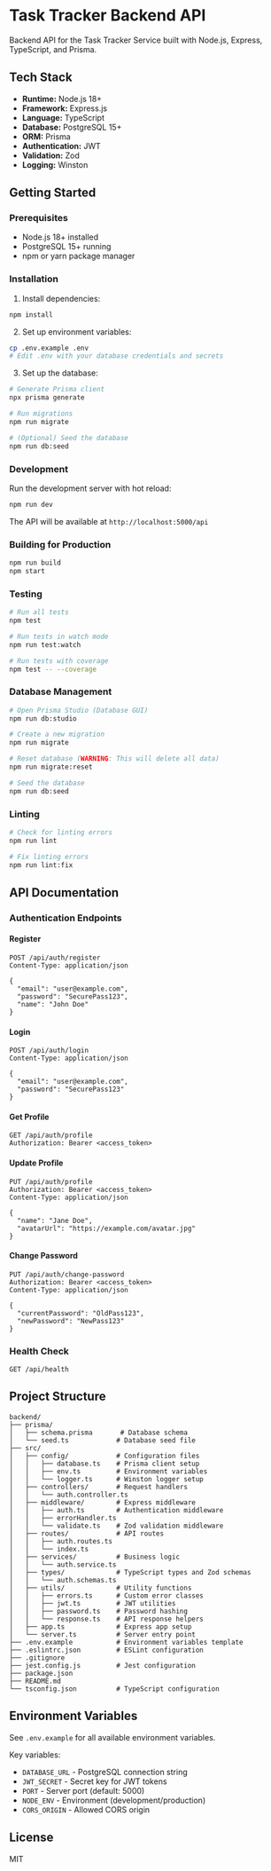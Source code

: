 # Task Tracker Backend API

Backend API for the Task Tracker Service built with Node.js, Express, TypeScript, and Prisma.

## Tech Stack

- **Runtime:** Node.js 18+
- **Framework:** Express.js
- **Language:** TypeScript
- **Database:** PostgreSQL 15+
- **ORM:** Prisma
- **Authentication:** JWT
- **Validation:** Zod
- **Logging:** Winston

## Getting Started

### Prerequisites

- Node.js 18+ installed
- PostgreSQL 15+ running
- npm or yarn package manager

### Installation

1. Install dependencies:
```bash
npm install
```

2. Set up environment variables:
```bash
cp .env.example .env
# Edit .env with your database credentials and secrets
```

3. Set up the database:
```bash
# Generate Prisma client
npx prisma generate

# Run migrations
npm run migrate

# (Optional) Seed the database
npm run db:seed
```

### Development

Run the development server with hot reload:
```bash
npm run dev
```

The API will be available at `http://localhost:5000/api`

### Building for Production

```bash
npm run build
npm start
```

### Testing

```bash
# Run all tests
npm test

# Run tests in watch mode
npm run test:watch

# Run tests with coverage
npm test -- --coverage
```

### Database Management

```bash
# Open Prisma Studio (Database GUI)
npm run db:studio

# Create a new migration
npm run migrate

# Reset database (WARNING: This will delete all data)
npm run migrate:reset

# Seed the database
npm run db:seed
```

### Linting

```bash
# Check for linting errors
npm run lint

# Fix linting errors
npm run lint:fix
```

## API Documentation

### Authentication Endpoints

#### Register
```http
POST /api/auth/register
Content-Type: application/json

{
  "email": "user@example.com",
  "password": "SecurePass123",
  "name": "John Doe"
}
```

#### Login
```http
POST /api/auth/login
Content-Type: application/json

{
  "email": "user@example.com",
  "password": "SecurePass123"
}
```

#### Get Profile
```http
GET /api/auth/profile
Authorization: Bearer <access_token>
```

#### Update Profile
```http
PUT /api/auth/profile
Authorization: Bearer <access_token>
Content-Type: application/json

{
  "name": "Jane Doe",
  "avatarUrl": "https://example.com/avatar.jpg"
}
```

#### Change Password
```http
PUT /api/auth/change-password
Authorization: Bearer <access_token>
Content-Type: application/json

{
  "currentPassword": "OldPass123",
  "newPassword": "NewPass123"
}
```

### Health Check

```http
GET /api/health
```

## Project Structure

```
backend/
├── prisma/
│   ├── schema.prisma       # Database schema
│   └── seed.ts            # Database seed file
├── src/
│   ├── config/            # Configuration files
│   │   ├── database.ts    # Prisma client setup
│   │   ├── env.ts         # Environment variables
│   │   └── logger.ts      # Winston logger setup
│   ├── controllers/       # Request handlers
│   │   └── auth.controller.ts
│   ├── middleware/        # Express middleware
│   │   ├── auth.ts        # Authentication middleware
│   │   ├── errorHandler.ts
│   │   └── validate.ts    # Zod validation middleware
│   ├── routes/            # API routes
│   │   ├── auth.routes.ts
│   │   └── index.ts
│   ├── services/          # Business logic
│   │   └── auth.service.ts
│   ├── types/             # TypeScript types and Zod schemas
│   │   └── auth.schemas.ts
│   ├── utils/             # Utility functions
│   │   ├── errors.ts      # Custom error classes
│   │   ├── jwt.ts         # JWT utilities
│   │   ├── password.ts    # Password hashing
│   │   └── response.ts    # API response helpers
│   ├── app.ts             # Express app setup
│   └── server.ts          # Server entry point
├── .env.example           # Environment variables template
├── .eslintrc.json         # ESLint configuration
├── .gitignore
├── jest.config.js         # Jest configuration
├── package.json
├── README.md
└── tsconfig.json          # TypeScript configuration
```

## Environment Variables

See `.env.example` for all available environment variables.

Key variables:
- `DATABASE_URL` - PostgreSQL connection string
- `JWT_SECRET` - Secret key for JWT tokens
- `PORT` - Server port (default: 5000)
- `NODE_ENV` - Environment (development/production)
- `CORS_ORIGIN` - Allowed CORS origin

## License

MIT

